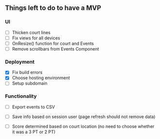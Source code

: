 ## Things left to do to have a MVP

### UI
- [ ] Thicken court lines
- [ ] Fix views for all devices
- [ ] OnResize() function for court and Events
- [ ] Remove scrollbars from Events Component

### Deployment
- [x] Fix build errors
- [x] Choose hosting environment
- [ ] Setup subdomain

### Functionality
- [ ] Export events to CSV
- [ ] Save info based on session user (page refresh should not remove data)
- [ ] Score determined based on court location (no need to choose whether it was a 3 PT or 2 PT)


